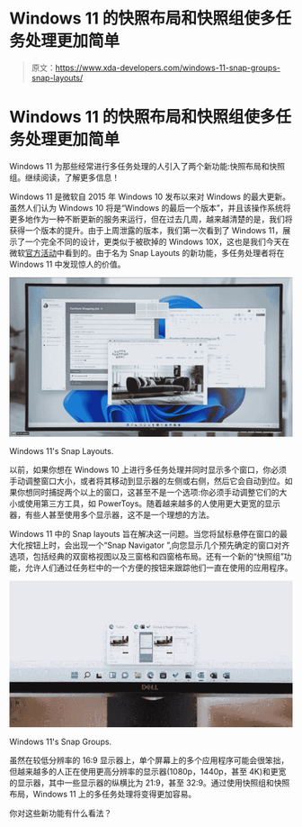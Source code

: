 # Windows 11 的快照布局和快照组使多任务处理更加简单

> 原文：<https://www.xda-developers.com/windows-11-snap-groups-snap-layouts/>

# Windows 11 的快照布局和快照组使多任务处理更加简单

Windows 11 为那些经常进行多任务处理的人引入了两个新功能:快照布局和快照组。继续阅读，了解更多信息！

Windows 11 是微软自 2015 年 Windows 10 发布以来对 Windows 的最大更新。虽然人们认为 Windows 10 将是“Windows 的最后一个版本”，并且该操作系统将更多地作为一种不断更新的服务来运行，但在过去几周，越来越清楚的是，我们将获得一个版本的提升。由于上周泄露的版本，我们第一次看到了 Windows 11，展示了一个完全不同的设计，更类似于被砍掉的 Windows 10X，这也是我们今天在微软[官方活动](https://www.microsoft.com/en-us/windows/event?ranMID=24542&ranEAID=nOD/rLJHOac&ranSiteID=nOD_rLJHOac-8w3FaPA5I4oyG3JUVqq4CA&epi=nOD_rLJHOac-8w3FaPA5I4oyG3JUVqq4CA&irgwc=1&OCID=AID2000142_aff_7593_1243925&tduid=%28ir__mq6beent0kkfq0kvkk0sohzlw32xuvtowvagbjhq00%29%287593%29%281243925%29%28nOD_rLJHOac-8w3FaPA5I4oyG3JUVqq4CA%29%28%29&irclickid=_mq6beent0kkfq0kvkk0sohzlw32xuvtowvagbjhq00)中看到的。由于名为 Snap Layouts 的新功能，多任务处理者将在 Windows 11 中发现惊人的价值。

 <picture>![Windows 11 Snap Layouts](img/9795a17fd344ba43cdc77584e8da04b0.png)</picture> 

Windows 11's Snap Layouts.

以前，如果你想在 Windows 10 上进行多任务处理并同时显示多个窗口，你必须手动调整窗口大小，或者将其移动到显示器的左侧或右侧，然后它会自动到位。如果你想同时捕捉两个以上的窗口，这甚至不是一个选项:你必须手动调整它们的大小或使用第三方工具，如 PowerToys。随着越来越多的人使用更大更宽的显示器，有些人甚至使用多个显示器，这不是一个理想的方法。

Windows 11 中的 Snap layouts 旨在解决这一问题。当您将鼠标悬停在窗口的最大化按钮上时，会出现一个“Snap Navigator ”,向您显示几个预先确定的窗口对齐选项，包括经典的双窗格视图以及三窗格和四窗格布局。还有一个新的“快照组”功能，允许人们通过任务栏中的一个方便的按钮来跟踪他们一直在使用的应用程序。

 <picture>![Windows 11 Snap Groups](img/32ac02e360a66097c4ed7e680d4f496e.png)</picture> 

Windows 11's Snap Groups.

虽然在较低分辨率的 16:9 显示器上，单个屏幕上的多个应用程序可能会很笨拙，但越来越多的人正在使用更高分辨率的显示器(1080p，1440p，甚至 4K)和更宽的显示器，其中一些显示器的纵横比为 21:9，甚至 32:9。通过使用快照组和快照布局，Windows 11 上的多任务处理将变得更加容易。

你对这些新功能有什么看法？